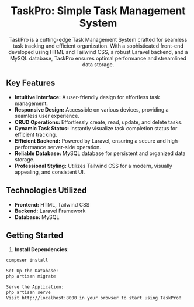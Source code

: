 <!-- Title -->
<h1 align="center">TaskPro: Simple Task Management System</h1>

<!-- Introduction -->
<p align="center">TaskPro is a cutting-edge Task Management System crafted for seamless task tracking and efficient organization. With a sophisticated front-end developed using HTML and Tailwind CSS, a robust Laravel backend, and a MySQL database, TaskPro ensures optimal performance and streamlined data storage.</p>

<!-- Features -->
## Key Features
- **Intuitive Interface:** A user-friendly design for effortless task management.
- **Responsive Design:** Accessible on various devices, providing a seamless user experience.
- **CRUD Operations:** Effortlessly create, read, update, and delete tasks.
- **Dynamic Task Status:** Instantly visualize task completion status for efficient tracking.
- **Efficient Backend:** Powered by Laravel, ensuring a secure and high-performance server-side operation.
- **Reliable Database:** MySQL database for persistent and organized data storage.
- **Professional Styling:** Utilizes Tailwind CSS for a modern, visually appealing, and consistent UI.

<!-- Technologies Used -->
## Technologies Utilized
- **Frontend:** HTML, Tailwind CSS
- **Backend:** Laravel Framework
- **Database:** MySQL

<!-- Getting Started -->
## Getting Started
1. **Install Dependencies:**
```bash
composer install

Set Up the Database:
php artisan migrate

Serve the Application:
php artisan serve
Visit http://localhost:8000 in your browser to start using TaskPro!
